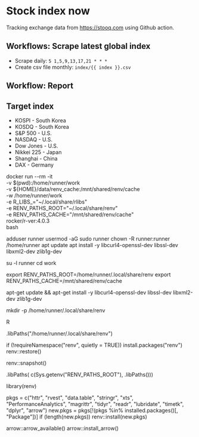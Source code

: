 # Stock index now

Tracking exchange data from https://stooq.com using Github action.

## Workflows: Scrape latest global index

* Scrape daily: `5 1,5,9,13,17,21 * * *`
* Create csv file monthly: `index/{{ index }}.csv`

## Workflow: Report <WIP>


## Target index
* KOSPI - South Korea
* KOSDQ - South Korea
* S&P 500 - U.S.
* NASDAQ - U.S.
* Dow Jones - U.S.
* Nikkei 225 - Japan
* Shanghai - China
* DAX - Germany


docker run --rm -it \
    -v $(pwd):/home/runner/work \
    -v ${HOME}/data/renv_cache:/mnt/shared/renv/cache \
    -w /home/runner/work \
    -e R_LIBS_="~/.local/share/rlibs" \
    -e RENV_PATHS_ROOT="~/.local/share/renv" \
    -e RENV_PATHS_CACHE="/mnt/shared/renv/cache" \
    rocker/r-ver:4.0.3 \
    bash

adduser runner
usermod -aG sudo runner
chown -R runner:runner /home/runner
apt update
apt install -y libcurl4-openssl-dev libssl-dev libxml2-dev zlib1g-dev

su -l runner
cd work

export RENV_PATHS_ROOT=/home/runner/.local/share/renv
export RENV_PATHS_CACHE=/mnt/shared/renv/cache


apt-get update && apt-get install -y libcurl4-openssl-dev libssl-dev libxml2-dev zlib1g-dev

mkdir -p /home/runner/.local/share/renv


R

.libPaths("/home/runner/.local/share/renv")

if (!requireNamespace("renv", quietly = TRUE)) install.packages("renv")
renv::restore()

renv::snapshot()

.libPaths( c(Sys.getenv("RENV_PATHS_ROOT"), .libPaths()))

library(renv)

pkgs = c("httr", "rvest", "data.table", "stringr", "xts", "PerformanceAnalytics", "magrittr", "tidyr", "readr", "lubridate", "timetk", "dplyr", "arrow")
new.pkgs = pkgs[!(pkgs %in% installed.packages()[, "Package"])]
if (length(new.pkgs)) renv::install(new.pkgs)

arrow::arrow_available()
arrow::install_arrow()
